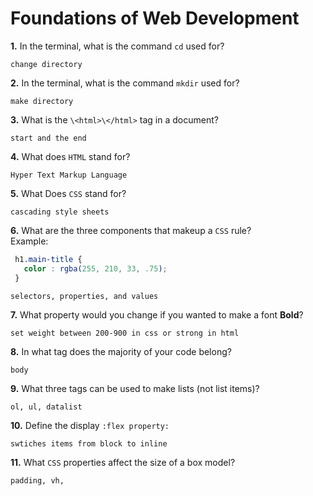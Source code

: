 # Foundations of Web Development

**1.** In the terminal, what is the command `cd` used for?
<!-- enter you answer in the space below -->
```
change directory
```

**2.** In the terminal, what is the command `mkdir` used for?
<!-- enter you answer in the space below -->
```
make directory
```

**3.** What is the `\<html>\</html>` tag in a document?
<!-- enter you answer in the space below -->
```
start and the end
```

**4.** What does `HTML` stand for?
<!-- enter you answer in the space below -->
```
Hyper Text Markup Language
```

**5.** What Does `CSS` stand for?
<!-- enter you answer in the space below -->
```
cascading style sheets
```

**6.** What are the three components that makeup a `CSS` rule? <br> Example:
```css
 h1.main-title {
   color : rgba(255, 210, 33, .75);
 }
```
<!-- enter you answer in the space below -->
```
selectors, properties, and values
```

**7.** What property would you change if you wanted to make a font **Bold**?
<!-- enter you answer in the space below -->
```
set weight between 200-900 in css or strong in html
```

**8.** In what tag does the majority of your code belong?
<!-- enter you answer in the space below -->
```
body
```

**9.** What three tags can be used to make lists (not list items)?
<!-- enter you answer in the space below -->
```
ol, ul, datalist
```

**10.** Define the display `:flex property:`
<!-- enter you answer in the space below -->
```
swtiches items from block to inline
```

**11.** What `CSS` properties affect the size of a box model?
<!-- enter you answer in the space below -->
```
padding, vh, 
```